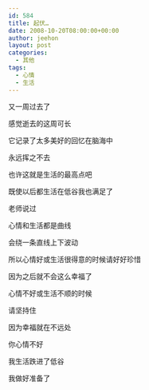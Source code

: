 ```yaml
---
id: 584
title: 起伏…
date: 2008-10-20T08:00:00+00:00
author: jeehon
layout: post
categories:
  - 其他
tags:
  - 心情
  - 生活
---
```

又一周过去了
  
感觉逝去的这周可长
  
它记录了太多美好的回忆在脑海中
  
永远挥之不去
  
也许这就是生活的最高点吧
  
既使以后都生活在低谷我也满足了
  
老师说过
  
心情和生活都是曲线
  
会绕一条直线上下波动
  
所以心情好或生活很得意的时候请好好珍惜
  
因为之后就不会这么幸福了
  
心情不好或生活不顺的时候
  
请坚持住
  
因为幸福就在不远处
  
你心情不好
  
我生活跌进了低谷
  
我做好准备了